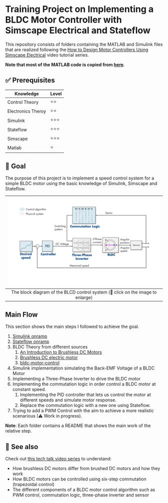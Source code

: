 # Training Project on Implementing a BLDC Motor Controller with Simscape Electrical and Stateflow

This repository consists of folders containing the MATLAB and Simulink files that are realized following the [How to Design Motor Controllers Using Simscape Electrical](https://www.mathworks.com/videos/series/how-to-design-motor-controllers-using-simscape-electrical.html) video tutorial series.

__Note that most of the MATLAB code is copied from [here](https://github.com/mathworks/Design-motor-controllers-with-Simscape-Electricalhttps://github.com/mathworks/Design-motor-controllers-with-Simscape-Electrical)__.


## ✅ Prerequisites


| Knowledge            | Level     |
| -------------        | ---------- |
| Control Theory       | ⭐⭐   
| Electronics Theroy   | ⭐⭐
| Simulink             | ⭐⭐⭐
| Stateflow            | ⭐⭐⭐
| Simscape             | ⭐⭐⭐
| Matlab               | ⭐


## 🎯 Goal

The purpose of this project is to implement a speed control system for a simple BLDC motor using the basic knowledge of Simulink, Simscape and Stateflow. 

| ![The system ](algorithm.png) |
| :---------------: |
| The block diagram of the BLCD control system (🔘 click on the image to enlarge) |


## Main Flow

This section shows the main steps I followed to achieve the goal.
  
1. [Simulink onramp](https://www.mathworks.com/learn/tutorials/simulink-onramp.html)
2. [Stateflow onramp](https://www.mathworks.com/learn/tutorials/stateflow-onramp.html)
3. BLDC Theory from different sources
    1. [An Introduction to Brushless DC Motors](https://www.youtube.com/watch?v=gNpoTPzEkco)
    2. [Brushless DC electric motor](https://en.wikipedia.org/wiki/Brushless_DC_electric_motor)
    3. [bldc-motor-control](https://www.mathworks.com/solutions/power-electronics-control/bldc-motor-control.html)
4. Simulink implementation simulating the Back-EMF Voltage of a BLDC Motor
5. Implementing a Three-Phase Inverter to drive the BLDC motor
6. Implementing the commutation logic in order control a BLDC motor at constant speed.
    1. Implementing the PID controller that lets us control the motor at different speeds and simulate motor response.
    2. Replace the commutation logic with a new one using Stateflow.
7. Trying to add a PWM Control with the aim to achieve a more realistic scenarious (⚠ Work in progress).

__Note__:
Each folder contains a README that shows the main work of the relative step.


## 👀 See also

Check out [this tech talk video series](https://www.mathworks.com/videos/series/brushless-dc-motors.html) to understand: 
  
- How brushless DC motors differ from brushed DC motors and how they work
- How BLDC motors can be controlled using six-step commutation (trapezoidal control)
- The different components of a BLDC motor control algorithm such as PWM control, commutation logic, three-phase inverter and sensor
